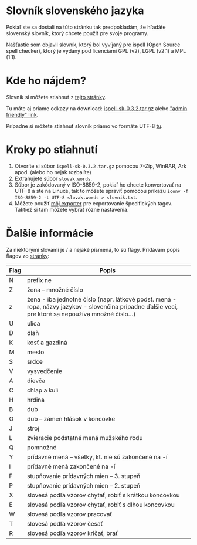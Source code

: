 # Slovník slovenského jazyka
Pokiaľ ste sa dostali na túto stránku tak predpokladám, že hľadáte slovenský slovník, ktorý chcete použiť pre svoje programy.

Našťastie som objavil slovník, ktorý bol vyvíjaný pre ispell (Open Source spell checker), ktorý je vydaný pod licenciami GPL (v2), LGPL (v2.1) a MPL (1.1).

# Kde ho nájdem?
Slovník si môžete stiahnuť z [tejto stránky](http://sk-spell.sk.cx/ispell-sk).

Tu máte aj priame odkazy na download:
[ispell-sk-0.3.2.tar.gz](http://spell.linux.sk/file_download/19/ispell-sk-0.3.2.tar.gz&)
alebo
["admin friendly" link](http://sk-spell.sk.cx/files/ispell-sk-0.3.2.tar.gz).

Prípadne si môžete stiahnuť slovník priamo vo formáte UTF-8 [tu]().

# Kroky po stiahnutí
1. Otvoríte si súbor `ispell-sk-0.3.2.tar.gz` pomocou 7-Zip, WinRAR, Ark apod. (alebo ho nejak rozbalíte)
2. Extrahujete súbor `slovak.words`.
3. Súbor je zakódovaný v ISO-8859-2, pokiaľ ho chcete konvertovať na UTF-8 a ste na Linuxe, tak to môžete spraviť pomocou príkazu `iconv -f ISO-8859-2 -t UTF-8 slovak.words > slovnik.txt`.
4. Môžete použiť [môj exporter]() pre exportovanie špecifických tagov. Taktiež si tam môžete vybrať rôzne nastavenia.

# Ďalšie informácie
Za niektorými slovami je / a nejaké písmená, to sú flagy. Pridávam popis flagov zo [stránky](http://sk-spell.sk.cx/ispell-sk):

| Flag | Popis                                                                                                                                               |
|------|-----------------------------------------------------------------------------------------------------------------------------------------------------|
| N    | prefix ne                                                                                                                                           |
| Z    | žena – množné číslo                                                                                                                                 |
| z    | žena - iba jednotné číslo (napr. látkové podst. mená - ropa, názvy jazykov - slovenčina prípadne ďalšie veci, pre ktoré sa nepoužíva množné číslo…) |
| U    | ulica                                                                                                                                               |
| D    | dlaň                                                                                                                                                |
| K    | kosť a gazdiná                                                                                                                                      |
| M    | mesto                                                                                                                                               |
| S    | srdce                                                                                                                                               |
| V    | vysvedčenie                                                                                                                                         |
| A    | dievča                                                                                                                                              |
| C    | chlap a kuli                                                                                                                                        |
| H    | hrdina                                                                                                                                              |
| B    | dub                                                                                                                                                 |
| O    | dub – zámen hlások v koncovke                                                                                                                       |
| J    | stroj                                                                                                                                               |
| L    | zvieracie podstatné mená mužského rodu                                                                                                              |
| Q    | pomnožné                                                                                                                                            |
| Y    | prídavné mená – všetky, kt. nie sú zakončené na -í                                                                                                  |
| I    | prídavné mená zakončené na -í                                                                                                                       |
| F    | stupňovanie prídavných mien – 3. stupeň                                                                                                             |
| P    | stupňovanie prídavných mien – 2. stupeň                                                                                                             |
| X    | slovesá podľa vzorov chytať, robiť s krátkou koncovkou                                                                                              |
| E    | slovesá podľa vzorov chytať, robiť s dlhou koncovkou                                                                                                |
| W    | slovesá podľa vzorov pracovať                                                                                                                       |
| T    | slovesá podľa vzorov česať                                                                                                                          |
| R    | slovesá podľa vzorov kričať, brať                                                                                                                   |

